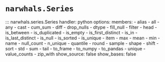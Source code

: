 # `narwhals.Series`

::: narwhals.series.Series
    handler: python
    options:
      members:
        - alias
        - all
        - any
        - cast
        - cum_sum
        - diff
        - drop_nulls
        - dtype
        - fill_null
        - filter
        - head
        - is_between
        - is_duplicated
        - is_empty
        - is_first_distinct
        - is_in
        - is_last_distinct
        - is_null
        - is_sorted
        - is_unique
        - item
        - max
        - mean
        - min
        - name
        - null_count
        - n_unique
        - quantile
        - round
        - sample
        - shape
        - shift
        - sort
        - std
        - sum
        - tail
        - to_frame
        - to_numpy
        - to_pandas
        - unique
        - value_counts
        - zip_with
      show_source: false
      show_bases: false
